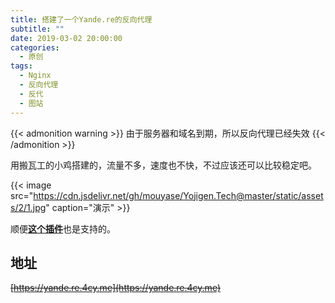 ```yaml
---
title: 搭建了一个Yande.re的反向代理
subtitle: ""
date: 2019-03-02 20:00:00
categories: 
  - 原创
tags: 
  - Nginx
  - 反向代理
  - 反代
  - 图站
---
```



{{< admonition warning >}}
由于服务器和域名到期，所以反向代理已经失效
{{< /admonition >}}

用搬瓦工的小鸡搭建的，流量不多，速度也不快，不过应该还可以比较稳定吧。

{{< image src="https://cdn.jsdelivr.net/gh/mouyase/Yojigen.Tech@master/static/assets/2/1.jpg" caption="演示" >}}

顺便[**这个插件**](https://yojigen.tech/archives/3.html)也是支持的。

## 地址

~~[https://yande.re.4cy.me](https://yande.re.4cy.me)~~

